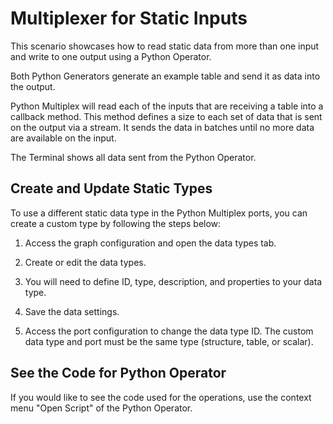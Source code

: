 <!-- loio7b17827bb2bf44798027d810c3e20e51 -->

# Multiplexer for Static Inputs

This scenario showcases how to read static data from more than one input and write to one output using a Python Operator.



Both Python Generators generate an example table and send it as data into the output.

Python Multiplex will read each of the inputs that are receiving a table into a callback method. This method defines a size to each set of data that is sent on the output via a stream. It sends the data in batches until no more data are available on the input.

The Terminal shows all data sent from the Python Operator.



<a name="loio7b17827bb2bf44798027d810c3e20e51__section_obx_vql_qrb"/>

## Create and Update Static Types

To use a different static data type in the Python Multiplex ports, you can create a custom type by following the steps below:

1.  Access the graph configuration and open the data types tab.

2.  Create or edit the data types.

3.  You will need to define ID, type, description, and properties to your data type.

4.  Save the data settings.

5.  Access the port configuration to change the data type ID. The custom data type and port must be the same type \(structure, table, or scalar\).




<a name="loio7b17827bb2bf44798027d810c3e20e51__section_r3t_1rl_qrb"/>

## See the Code for Python Operator

If you would like to see the code used for the operations, use the context menu "Open Script" of the Python Operator.

